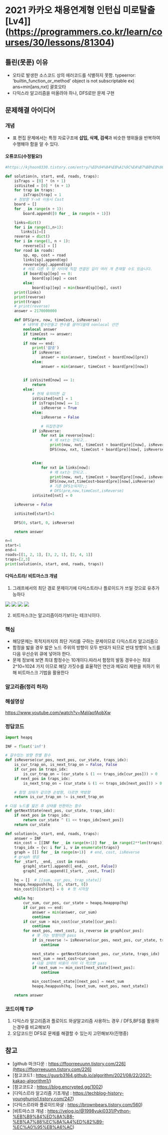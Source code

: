 # 2021 카카오 채용연계형 인턴십 미로탈출[Lv4]](https://programmers.co.kr/learn/courses/30/lessons/81304)


## 틀린(못푼) 이유 
* 오타로 발생한 소스코드 상의 에러코드를 식별하지 못함. typeerror: 'builtin_function_or_method' object is not subscriptable ex) ans=min[ans,nxt] 괄호오타
* 다익스라 알고리즘을 떠올려야 하나, DFS로만 문제 구현

## 문제해결 아이디어

### 개념
* 표 편집 문제에서는 특정 자료구조에 **삽입, 삭제, 검색**과 비슷한 행위들을 반복하여 수행해야 함을 알 수 있다.

#### 오류코드(수정필요!)
```python
#https://kjhoon0330.tistory.com/entry/%ED%94%84%EB%A1%9C%EA%B7%B8%EB%9E%98%EB%A8%B8%EC%8A%A4-%ED%91%9C-%ED%8E%B8%EC%A7%91-Python

def solution(n, start, end, roads, traps):
    isTraps = [0] * (n + 1)
    isVisited = [0] * (n + 1)
    for trap in traps:
        isTraps[trap] = 1
    # 정방향 Y->X 이동시 Cost
    board = []
    for _ in range(n + 1):
        board.append([0 for _ in range(n + 1)])

    links=dict()
    for i in range(1,n+1):
       links[i]=[]
    reverse = dict()
    for i in range(1, n + 1):
        reverse[i] = []
    for road in roads:
        sp, ep, cost = road
        links[sp].append(ep)
        reverse[ep].append(sp)
        # 서로 다른 두 방 사이에 직접 연결된 길이 여러 개 존재할 수도 있습니다.
        if board[sp][ep] == 0:
            board[sp][ep] = cost
        else:
            board[sp][ep] = min(board[sp][ep], cost)
    print(links)
    print(reverse)
    print(traps)
    # print(reverse)
    answer = 2170000000

    def DFS(pre, now, timeCost, isReverse):
        # 내부에 함수만들고 변수를 끌어다쓸때 nonlocal 선언
        nonlocal answer
        if timeCost >= answer:
            return
        if now == end:
            print('없넹')
            if isReverse:
                answer = min(answer, timeCost + board[now][pre])
            else:
                answer = min(answer, timeCost + board[pre][now])


        if isVisited[now] == 1:
            return
        else:
            # 현재 유의미한 값
            isVisited[nxt] = 1
            if isTraps[now] == 1:
                isReverse = True
            else:
                isReverse = False

                # 뒤집힌경우
            if isReverse:
                for nxt in reverse[now]:
                    # 왜 nxt는 안되고..
                    print(now, nxt, timeCost + board[pre][now], isReverse)
                    DFS(now, nxt, timeCost + board[pre][now], isReverse)


            else:
                for nxt in links[now]:
                    # 왜 nxt는 안되고..
                    print(now, nxt, timeCost + board[pre][now], isReverse)
                    DFS(now,nxt,timeCost+board[pre][now],isReverse)
                    # 기존 DFS는되지?;;
                    # DFS(pre,now,timeCost,isReverse)
            isVisited[nxt] = 0

    isReverse = False

    isVisited[start]=1

    DFS(0, start, 0, isReverse)

    return answer

n=4
start=1
end=4
roads=[[1, 2, 1], [3, 2, 1], [2, 4, 1]]
traps=[2,3]
print(solution(n, start, end, roads, traps))
```


#### 다익스트라/ 비트마스크 개념
1. 그래프에서의 최단 경로 문제이기에 다익스트라나 플로이드가 쓰일 것으로 유추가능하다
<img src="https://blog.kakaocdn.net/dn/VfEyX/btrclJrQ8Uf/3pWWbz5ITbHD9rz9t4kkV0/img.png">
<img src="https://blog.kakaocdn.net/dn/2Eoks/btrb65RcUDK/MGkqSo1ju0VX5WNKRickK0/img.png">
<img src="https://blog.kakaocdn.net/dn/uP0q5/btrb8hcTE0R/I6ZUBh7dZfVVAo6lKkmHp0/img.png">
<img src="https://blog.kakaocdn.net/dn/cxON5q/btrci8k8Ep4/cHuAu0ZsRFN5o9Q5m8eMs1/img.png">

2. 비트마스크는 알고리즘이라기보다는 테크닉이다. 

### 핵심
* 해당문제는 목적지까지의 최단 거리를 구하는 문제이므로 다익스트라 알고리즘으
* 함정을 밟을 경우 밟은 노드 주위의 방향이 모두 반대가 되므로 반대 방향의 노드를 다음 우선순위 큐에 넣어야 한다. 
* 문제 정보에 보면 최대 함정수는 10개이다.따라서 함정의 발동 경우수는 최대 2^10=1024 가지 이므로 해당 가짓수를 효율적인 연산과 메모리 제한을 피하기 위해 비트마스크 기법을 활용한다


### 알고리즘(정리 하자) 


### 해설영상
https://www.youtube.com/watch?v=MaVaofAobXw

### 정답코드 

```python
import heapq

INF = float('inf')

# 갈수있는 방향 판별 함수
def isReverse(cur_pos, next_pos, cur_state, traps_idx):
    is_cur_trap_on, is_next_trap_on = False, False
    if cur_pos in traps_idx:
        is_cur_trap_on = (cur_state & (1 << traps_idx[cur_pos])) > 0
    if next_pos in traps_idx:
        is_next_trap_on = (cur_state & (1 << traps_idx[next_pos])) > 0

    # 함정 상태가 같으면 순방향, 다르면 역방향
    return is_cur_trap_on != is_next_trap_on

# 다음 노드를 밟은 후 상태를 반환하는 함수
def getNextState(next_pos, cur_state, traps_idx):
    if next_pos in traps_idx:
        return cur_state ^ (1 << traps_idx[next_pos])
    return cur_state

def solution(n, start, end, roads, traps):
    answer = INF
    min_cost = [[INF for _ in range(n+1)] for _ in range(2**len(traps))]
    traps_idx = {v: i for i, v in enumerate(traps)}
    graph = [[] for _ in range(n+1)]  # end, cost, isReverse
    # graph 생성
    for _start, _end, _cost in roads:
        graph[_start].append([_end, _cost, False])
        graph[_end].append([_start, _cost, True])

    hq = []  # [[sum, cur_pos, trap_state]]
    heapq.heappush(hq, [0, start, 0])
    min_cost[0][start] = 0  # 첫 시작점

    while hq:
        cur_sum, cur_pos, cur_state = heapq.heappop(hq)
        if cur_pos == end:
            answer = min(answer, cur_sum)
            continue
        if cur_sum > min_cost[cur_state][cur_pos]:
            continue
        for next_pos, next_cost, is_reverse in graph[cur_pos]:
            # 못 가는 방향이면 pass
            if is_reverse != isReverse(cur_pos, next_pos, cur_state, traps_idx):
                continue

            next_state = getNextState(next_pos, cur_state, traps_idx)
            next_sum = next_cost+cur_sum
            # 다음 상태의 비용이 이미 더 작으면 pass
            if next_sum >= min_cost[next_state][next_pos]:
                continue

            min_cost[next_state][next_pos] = next_sum
            heapq.heappush(hq, [next_sum, next_pos, next_state])

    return answer
```

### 코드이해 TiP 
 1. 다익스라 알고리즘과 플로이드 와샬알고리즘 사용하느 경우 / DFS,BFS를 활용하는경우를 비교해보자
 2. 오답코드인 DFS로 문제를 해결할 수 있는지 고민해보자(진행중)

## 참고
* [github 마크다운 : https://ffoorreeuunn.tistory.com/226](https://ffoorreeuunn.tistory.com/226)
* [참고코드1 : https://gusrb3164.github.io/algorithm/2021/08/22/2021-kakao-algorithm1/)
* [참고코드2 : https://blog.encrypted.gg/1002)
* [다익스르라 알고리즘 기초개념 : https://techblog-history-younghunjo1.tistory.com/247)
* [다익스르라와 플로이드와샬 : https://brownbears.tistory.com/560)
* [비트마스크 개념 : https://velog.io/@1998yuki0331/Python-%EB%B9%84%ED%8A%B8-%EB%A7%88%EC%8A%A4%ED%82%B9-%EC%A0%95%EB%A6%AC)
